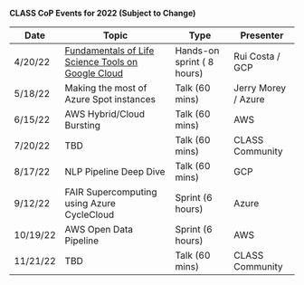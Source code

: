 **CLASS CoP Events for 2022 (Subject to Change)**

| Date | Topic | Type | Presenter |
| ---| --- | --- | --- |
| 4/20/22 | [Fundamentals of Life Science Tools on Google Cloud](https://github.com/Internet2/CLASS-Community/blob/main/2022-calendar.md ) |  Hands-on sprint ( 8 hours) | Rui Costa / GCP |
| 5/18/22 | Making the most of Azure Spot instances | Talk (60 mins) | Jerry Morey / Azure |
| 6/15/22 | AWS Hybrid/Cloud Bursting | Talk (60 mins) | AWS  |
| 7/20/22 | TBD | Talk (60 mins) | CLASS Community |
| 8/17/22 | NLP Pipeline Deep Dive | Talk (60 mins) | GCP |
| 9/12/22 | FAIR Supercomputing using Azure CycleCloud | Sprint (6 hours) | Azure |
| 10/19/22 | AWS Open Data Pipeline | Sprint (6 hours) | AWS |
| 11/21/22 | TBD | Talk (60 mins) | CLASS Community |

